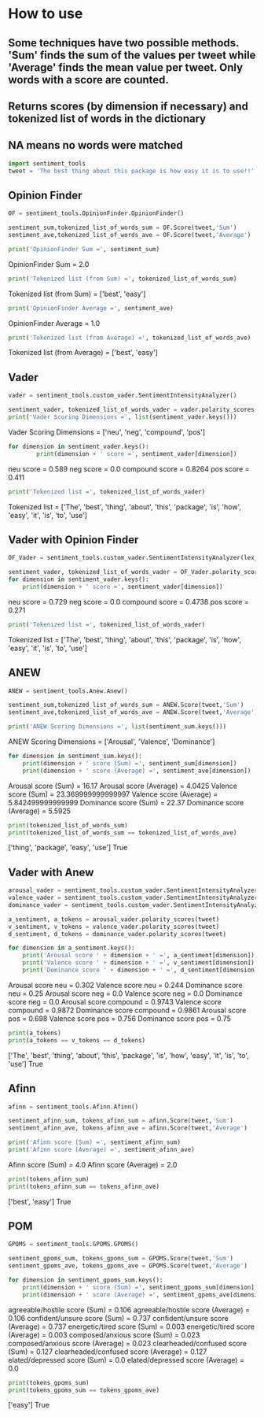 # How to use

## Some techniques have two possible methods. 'Sum' finds the sum of the values per tweet while 'Average' finds the mean value per tweet. Only words with a score are counted.

## Returns scores (by dimension if necessary) and tokenized list of words in the dictionary
## NA means no words were matched

```python
import sentiment_tools
tweet = 'The best thing about this package is how easy it is to use!!'
```

## Opinion Finder

```python
OF = sentiment_tools.OpinionFinder.OpinionFinder()

sentiment_sum,tokenized_list_of_words_sum = OF.Score(tweet,'Sum')
sentiment_ave,tokenized_list_of_words_ave = OF.Score(tweet,'Average')

print('OpinionFinder Sum =', sentiment_sum)
```
OpinionFinder Sum = 2.0
```python
print('Tokenized list (from Sum) =', tokenized_list_of_words_sum)
```
Tokenized list (from Sum) = ['best', 'easy']
```python
print('OpinionFinder Average =', sentiment_ave)
```
OpinionFinder Average = 1.0
```python
print('Tokenized list (from Average) =', tokenized_list_of_words_ave)
```
Tokenized list (from Average) = ['best', 'easy']


## Vader

```python
vader = sentiment_tools.custom_vader.SentimentIntensityAnalyzer()

sentiment_vader, tokenized_list_of_words_vader = vader.polarity_scores(tweet)
print('Vader Scoring Dimensions =', list(sentiment_vader.keys()))
```
Vader Scoring Dimensions = ['neu', 'neg', 'compound', 'pos']
```python
for dimension in sentiment_vader.keys():
	 	print(dimension + ' score =', sentiment_vader[dimension])
```
neu score = 0.589
neg score = 0.0
compound score = 0.8264
pos score = 0.411
```python
print('Tokenized list =', tokenized_list_of_words_vader)
```
Tokenized list = ['The', 'best', 'thing', 'about', 'this', 'package', 'is', 'how', 'easy', 'it', 'is', 'to', 'use']


## Vader with Opinion Finder

```python
OF_Vader = sentiment_tools.custom_vader.SentimentIntensityAnalyzer(lex_dict='sentiment_tools/data/OpFi-Sent.txt', lex_sep= ' ')

sentiment_vader, tokenized_list_of_words_vader = OF_Vader.polarity_scores(tweet)
for dimension in sentiment_vader.keys():
	print(dimension + ' score =', sentiment_vader[dimension])
```
neu score = 0.729
neg score = 0.0
compound score = 0.4738
pos score = 0.271
```python
print('Tokenized list =', tokenized_list_of_words_vader)
```
Tokenized list = ['The', 'best', 'thing', 'about', 'this', 'package', 'is', 'how', 'easy', 'it', 'is', 'to', 'use']

## ANEW

```python
ANEW = sentiment_tools.Anew.Anew()

sentiment_sum,tokenized_list_of_words_sum = ANEW.Score(tweet,'Sum')
sentiment_ave,tokenized_list_of_words_ave = ANEW.Score(tweet,'Average')

print('ANEW Scoring Dimensions =', list(sentiment_sum.keys()))
```
ANEW Scoring Dimensions = ['Arousal', 'Valence', 'Dominance']
```python
for dimension in sentiment_sum.keys():
	print(dimension + ' score (Sum) =', sentiment_sum[dimension])
	print(dimension + ' score (Average) =', sentiment_ave[dimension])
```
Arousal score (Sum) = 16.17
Arousal score (Average) = 4.0425
Valence score (Sum) = 23.369999999999997
Valence score (Average) = 5.842499999999999
Dominance score (Sum) = 22.37
Dominance score (Average) = 5.5925
```python
print(tokenized_list_of_words_sum)
print(tokenized_list_of_words_sum == tokenized_list_of_words_ave)
```
['thing', 'package', 'easy', 'use']
True


## Vader with Anew

```python
arousal_vader = sentiment_tools.custom_vader.SentimentIntensityAnalyzer(lex_dict='sentiment_tools/data/Anew_arousal.txt', lex_sep= '\t')
valence_vader = sentiment_tools.custom_vader.SentimentIntensityAnalyzer(lex_dict='sentiment_tools/data/Anew_valence.txt', lex_sep= '\t')
dominance_vader = sentiment_tools.custom_vader.SentimentIntensityAnalyzer(lex_dict='sentiment_tools/data/Anew_dominance.txt', lex_sep= '\t')

a_sentiment, a_tokens = arousal_vader.polarity_scores(tweet)
v_sentiment, v_tokens = valence_vader.polarity_scores(tweet)
d_sentiment, d_tokens = dominance_vader.polarity_scores(tweet)

for dimension in a_sentiment.keys():
	print('Arousal score ' + dimension + ' =', a_sentiment[dimension])
	print('Valence score ' + dimension + ' =', v_sentiment[dimension])
	print('Dominance score ' + dimension + ' =', d_sentiment[dimension])
```
Arousal score neu = 0.302
Valence score neu = 0.244
Dominance score neu = 0.25
Arousal score neg = 0.0
Valence score neg = 0.0
Dominance score neg = 0.0
Arousal score compound = 0.9743
Valence score compound = 0.9872
Dominance score compound = 0.9861
Arousal score pos = 0.698
Valence score pos = 0.756
Dominance score pos = 0.75
```python
print(a_tokens)
print(a_tokens == v_tokens == d_tokens)
```
['The', 'best', 'thing', 'about', 'this', 'package', 'is', 'how', 'easy', 'it', 'is', 'to', 'use']
True

## Afinn

```python
afinn = sentiment_tools.Afinn.Afinn()

sentiment_afinn_sum, tokens_afinn_sum = afinn.Score(tweet,'Sum')
sentiment_afinn_ave, tokens_afinn_ave = afinn.Score(tweet,'Average')

print('Afinn score (Sum) =', sentiment_afinn_sum)
print('Afinn score (Average) =', sentiment_afinn_ave)
```
Afinn score (Sum) = 4.0
Afinn score (Average) = 2.0
```python
print(tokens_afinn_sum)
print(tokens_afinn_sum == tokens_afinn_ave)
```
['best', 'easy']
True

## POM

```python
GPOMS = sentiment_tools.GPOMS.GPOMS()

sentiment_gpoms_sum, tokens_gpoms_sum = GPOMS.Score(tweet,'Sum')
sentiment_gpoms_ave, tokens_gpoms_ave = GPOMS.Score(tweet,'Average')

for dimension in sentiment_gpoms_sum.keys():
	print(dimension + ' score (Sum) =', sentiment_gpoms_sum[dimension])
	print(dimension + ' score (Average) =', sentiment_gpoms_ave[dimension])
```
agreeable/hostile score (Sum) = 0.106
agreeable/hostile score (Average) = 0.106
confident/unsure score (Sum) = 0.737
confident/unsure score (Average) = 0.737
energetic/tired score (Sum) = 0.003
energetic/tired score (Average) = 0.003
composed/anxious score (Sum) = 0.023
composed/anxious score (Average) = 0.023
clearheaded/confused score (Sum) = 0.127
clearheaded/confused score (Average) = 0.127
elated/depressed score (Sum) = 0.0
elated/depressed score (Average) = 0.0
```python
print(tokens_gpoms_sum)
print(tokens_gpoms_sum == tokens_gpoms_ave)
```
['easy']
True